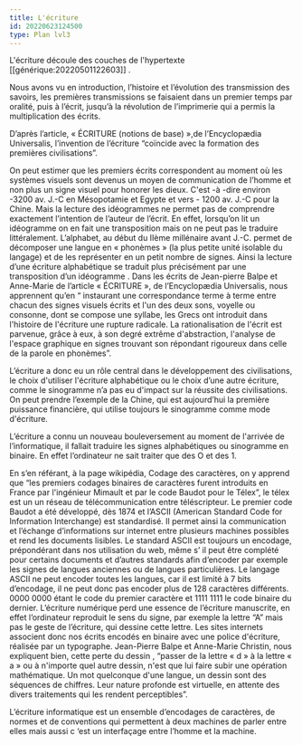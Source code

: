 ```yaml
---
title: L'écriture
id: 20220623124500
type: Plan lvl3
---
```


L'écriture découle des couches de l'hypertexte [[générique:20220501122603]] .


Nous avons vu en introduction, l’histoire et l’évolution des transmission des savoirs, les premières transmissions se faisaient dans un premier temps par oralité, puis à l’écrit, jusqu’à la révolution de l’imprimerie qui a permis la multiplication des écrits.

D’après l’article, « ÉCRITURE (notions de base) »,de l’Encyclopædia Universalis, l’invention de l’écriture “coïncide avec la formation des premières civilisations”.

On peut estimer que les premiers écrits correspondent au moment où les systèmes visuels sont devenus un moyen de communication de l’homme et non plus un signe visuel pour honorer les dieux. C'est -à -dire environ -3200 av. J.-C en Mésopotamie et Egypte et vers - 1200 av. J.-C pour la Chine.
Mais la lecture des idéogrammes ne permet pas de comprendre exactement l’intention de l’auteur de l’écrit.
En effet, lorsqu’on lit un idéogramme on en fait une transposition mais on ne peut pas le traduire littéralement.
L’alphabet, au début du  IIème millénaire avant J.-C. permet de décomposer une langue en « phonèmes » (la plus petite unité isolable du langage) et de les représenter en un petit nombre de signes.
Ainsi la lecture d’une écriture alphabétique se traduit plus précisément par une  transposition d’un idéogramme . 
Dans les écrits de Jean-pierre Balpe et Anne-Marie de l’article « ÉCRITURE », de l’Encyclopædia Universalis, nous apprennent  qu’en “ instaurant une correspondance terme à terme entre chacun des signes visuels écrits et l'un des deux sons, voyelle ou consonne, dont se compose une syllabe, les Grecs ont introduit dans l'histoire de l'écriture une rupture radicale. La rationalisation de l'écrit est parvenue, grâce à eux, à son degré extrême d'abstraction, l'analyse de l'espace graphique en signes trouvant son répondant rigoureux dans celle de la parole en phonèmes”.

L’écriture a donc eu un rôle central dans le développement des civilisations, le choix d'utiliser l'écriture alphabétique ou le choix d’une autre écriture, comme le sinogramme n’a pas eu d'impact sur la réussite des civilisations. On peut prendre l’exemple de la Chine, qui est aujourd’hui la première puissance financière, qui utilise toujours le sinogramme comme mode d'écriture.

L’écriture a connu un nouveau bouleversement au moment de l'arrivée de l’informatique, il fallait traduire les signes alphabétiques ou sinogramme en binaire. En effet l’ordinateur ne sait traiter que des O et des 1. 

En s’en référant, à la page wikipédia, Codage des caractères, on y apprend que “les premiers codages binaires de caractères furent introduits en France par l'ingénieur Mimault et par le code Baudot pour le Télex”, le télex est un un réseau de télécommunication entre téléscripteur. 
Le premier code Baudot a été développé, dès 1874 et l’ASCII (American Standard Code for Information Interchange) est standardisé. Il permet ainsi la communication et l’échange d’informations sur internet entre plusieurs machines possibles et rend les documents lisibles. 
Le standard ASCII est toujours un encodage, prépondérant dans nos utilisation du web, même s’ il peut être complété pour certains documents et d’autres standards afin d’encoder par exemple les signes de langues anciennes ou de langues particulières.
Le langage ASCII ne peut encoder toutes les langues, car il est limité à 7 bits d’encodage, il ne peut donc pas encoder plus de 128 caractères différents. 0000 0000 étant le code du premier caractère et 1111 1111 le code binaire du dernier. 
L’écriture numérique perd une essence de l’écriture manuscrite, en effet l’ordinateur reproduit le sens du signe, par exemple la lettre “A” mais pas le geste de l’écriture, qui dessine cette lettre. Les sites internets associent donc nos écrits encodés en binaire avec une police d'écriture, réalisée par un typographe. 
Jean-Pierre Balpe et Anne-Marie Christin, nous expliquent bien, cette perte du dessin , “passer de la lettre « d » à la lettre « a » ou à n'importe quel autre dessin, n'est que lui faire subir une opération mathématique. Un mot quelconque d'une langue, un dessin sont des séquences de chiffres. Leur nature profonde est virtuelle, en attente des divers traitements qui les rendent perceptibles”.

L’écriture informatique est un ensemble d’encodages de caractères, de normes et de conventions qui permettent à deux machines de parler entre elles mais aussi c ‘est un interfaçage entre l’homme et la machine.   
